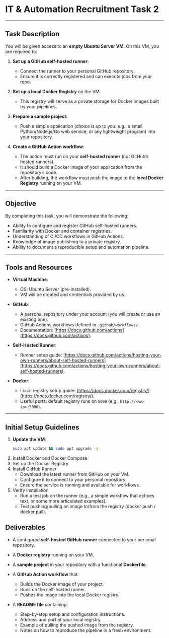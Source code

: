 # IT & Automation Recruitment Task 2
---

## Task Description
You will be given access to an **empty Ubuntu Server VM**. On this VM, you are required to:  

1. **Set up a GitHub self-hosted runner**:  
   - Connect the runner to your personal GitHub repository.  
   - Ensure it is correctly registered and can execute jobs from your repo.  

2. **Set up a local Docker Registry** on the VM:  
   - This registry will serve as a private storage for Docker images built by your pipelines.  

3. **Prepare a sample project**:  
   - Push a simple application (choice is up to you: e.g., a small Python/Node.js/Go web service, or any lightweight program) into your repository.  

4. **Create a GitHub Action workflow**:  
   - The action must run on your **self-hosted runner** (not GitHub’s hosted runners).  
   - It should build a Docker image of your application from the repository’s code.  
   - After building, the workflow must push the image to the **local Docker Registry** running on your VM.  

---

## Objective
By completing this task, you will demonstrate the following:  
- Ability to configure and register GitHub self-hosted runners.  
- Familiarity with Docker and container registries.  
- Understanding of CI/CD workflows in GitHub Actions.  
- Knowledge of image publishing to a private registry.  
- Ability to document a reproducible setup and automation pipeline.  

---

## Tools and Resources
- **Virtual Machine**:  
  - OS: Ubuntu Server (pre-installed).  
  - VM will be created and credentials provided by us.  

- **GitHub**:  
  - A personal repository under your account (you will create or use an existing one).  
  - GitHub Actions workflows defined in `.github/workflows/`.  
  - Documentation: [https://docs.github.com/actions](https://docs.github.com/actions).  

- **Self-Hosted Runner**:  
  - Runner setup guide: [https://docs.github.com/actions/hosting-your-own-runners/about-self-hosted-runners](https://docs.github.com/actions/hosting-your-own-runners/about-self-hosted-runners).  

- **Docker**:  
  - Local registry setup guide: [https://docs.docker.com/registry/](https://docs.docker.com/registry/).  
  - Useful ports: default registry runs on `5000` (e.g., `http://<vm-ip>:5000`).  

---

## Initial Setup Guidelines
1. **Update the VM**:  
   ```bash
   sudo apt update && sudo apt upgrade -y
   ```
2. Install Docker and Docker Compose
3. Set up the Docker Registry
4. Install GitHub Runner
    - Download the latest runner from GitHub on your VM.
    - Configure it to connect to your personal repository.
    - Ensure the service is running and available for workflows.
5. Verify installation
    - Run a test job on the runner (e.g., a simple workflow that echoes text, or some more articulated examples).
    - Test pushing/pulling an image to/from the registry (docker push / docker pull).


## Deliverables

- A configured **self-hosted GitHub runner** connected to your personal repository.  

- A **Docker registry** running on your VM.  

- A **sample project** in your repository with a functional **Dockerfile**.  

- A **GitHub Action workflow** that:  
  - Builds the Docker image of your project.  
  - Runs on the self-hosted runner.  
  - Pushes the image into the local Docker registry.  

- A **README file** containing:  
  - Step-by-step setup and configuration instructions.  
  - Address and port of your local registry.  
  - Example of pulling the pushed image from the registry.  
  - Notes on how to reproduce the pipeline in a fresh environment.  

